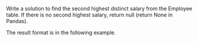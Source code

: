 Write a solution to find the second highest distinct salary from the Employee table. If there is no second highest salary, return null (return None in Pandas).

The result format is in the following example.